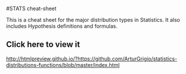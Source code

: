 #STATS cheat-sheet

This is a cheat sheet for the major distribution types in Statistics. It also includes Hypothesis definitions and formulas.

## Click here to view it
http://htmlpreview.github.io/?https://github.com/ArturGrigio/statistics-distributions-functions/blob/master/index.html